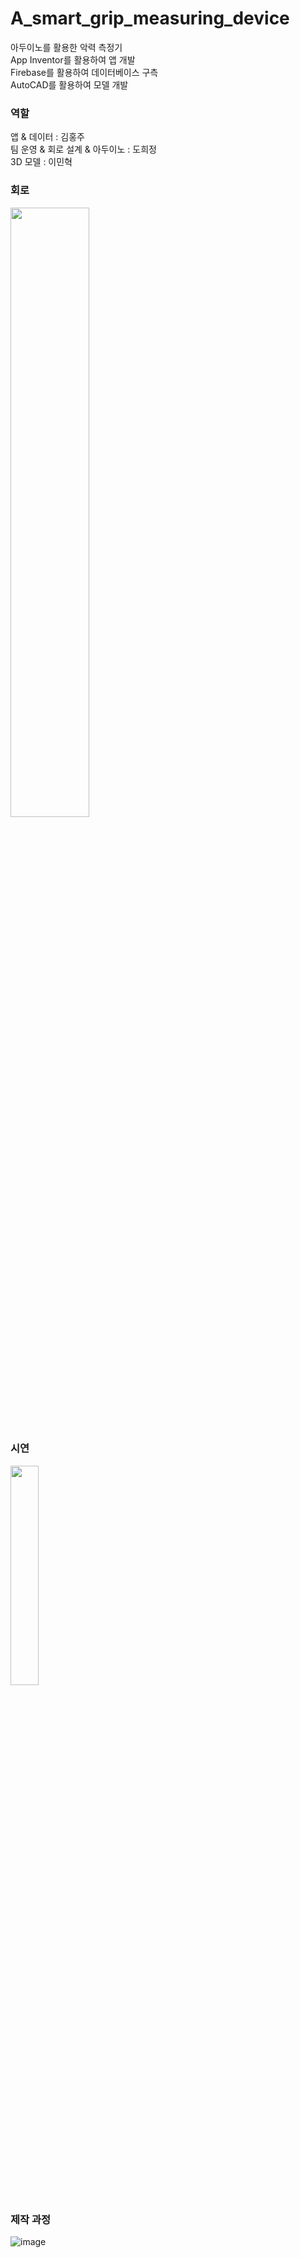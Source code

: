# A_smart_grip_measuring_device
아두이노를 활용한 악력 측정기<br/>
App Inventor를 활용하여 앱 개발<br/>
Firebase를 활용하여 데이터베이스 구측<br/>
AutoCAD를 활용하여 모델 개발<br/>

### 역할
앱 & 데이터 : 김홍주<br/>
팀 운영 & 회로 설계 & 아두이노 : 도희정<br/>
3D 모델 : 이민혁<br/>

### 회로
<img src="https://github.com/dev-learning1/A_smart_grip_measuring_device/assets/115637631/6ba202ea-e36c-48fa-93cb-d16bac068b62" width="50%" height="50%">

### 시연
<img src="https://github.com/dev-learning1/A_smart_grip_measuring_device/assets/115637631/0c40087a-bec2-4036-8b64-6aaa1cff7a27" width="30%" height="30%">

### 제작 과정
![image](https://github.com/dev-learning1/A_smart_grip_measuring_device/assets/115637631/78e4f3ef-6079-483a-8cdc-72d3d040a58b)
